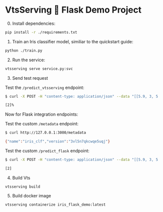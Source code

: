 # VtsServing 🤝 Flask Demo Project

0. Install dependencies:

```bash
pip install -r ./requirements.txt
```

1. Train an Iris classifier model, similiar to the quickstart guide:

```bash
python ./train.py
```

2. Run the service:

```bash
vtsserving serve service.py:svc
```

3. Send test request

Test the `/predict_vtsserving` endpoint:

```bash
$ curl -X POST -H "content-type: application/json" --data "[[5.9, 3, 5.1, 1.8]]" http://127.0.0.1:3000/predict_vtsserving

[2]%
```

Now for Flask integration endpoints:

Test the custom `/metadata` endpoint:

```bash
$ curl http://127.0.0.1:3000/metadata

{"name":"iris_clf","version":"3vl5n7qkcwqe5uqj"}
```

Test the custom `/predict_flask` endpoint:

```bash
$ curl -X POST -H "content-type: application/json" --data "[[5.9, 3, 5.1, 1.8]]" http://127.0.0.1:3000/predict_flask

[2]
```

4. Build Vts

```
vtsserving build
```

5. Build docker image

```
vtsserving containerize iris_flask_demo:latest
```
